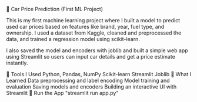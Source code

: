 🚗 Car Price Prediction (First ML Project)

This is my first machine learning project where I built a model to predict used car prices based on features like brand, year, fuel type, and ownership. I used a dataset from Kaggle, cleaned and preprocessed the data, and trained a regression model using scikit-learn.

I also saved the model and encoders with joblib and built a simple web app using Streamlit so users can input car details and get a price estimate instantly.

🔧 Tools I Used
Python, Pandas, NumPy
Scikit-learn
Streamlit
Joblib
🧠 What I Learned
Data preprocessing and label encoding
Model training and evaluation
Saving models and encoders
Building an interactive UI with Streamlit
🚀 Run the App
"streamlit run app.py"
